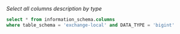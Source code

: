 [tags]: <> (sql, column description)
*Select all columns description by type*
```sql
select * from information_schema.columns
where table_schema = 'exchange-local' and DATA_TYPE = 'bigint'
```
